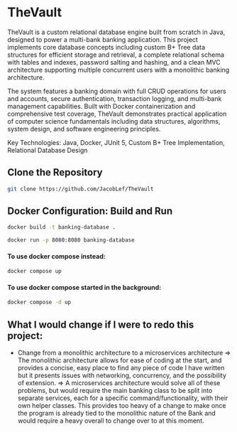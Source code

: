 # TheVault

TheVault is a custom relational database engine built from scratch in Java, designed to power a multi-bank
banking application. This project implements core database concepts including custom B+ Tree data 
structures for efficient storage and retrieval, a complete relational schema with tables and indexes, 
password salting and hashing, and a clean MVC architecture supporting multiple concurrent users with
a monolithic banking architecture.

The system features a banking domain with full CRUD operations for users and accounts, secure 
authentication, transaction logging, and multi-bank management capabilities. Built with Docker 
containerization and comprehensive test coverage, TheVault demonstrates practical application of 
computer science fundamentals including data structures, algorithms, system design, and 
software engineering principles.

Key Technologies: Java, Docker, JUnit 5, Custom B+ Tree Implementation, Relational Database Design

## Clone the Repository
```bash
git clone https://github.com/JacobLef/TheVault
```

## Docker Configuration: Build and Run
````bash
docker build -t banking-database .    
````
```bash
docker run -p 8080:8080 banking-database
```

#### To use docker compose instead:
```bash
docker compose up
```
#### To use docker compose started in the background:
````bash
docker compose -d up
````

## What I would change if I were to redo this project:
- Change from a monolithic architecture to a microservices architecture
    => The monolithic architecture allows for ease of coding at the start, and provides a concise, easy place to find any piece of code I have written
    but it presents issues with networking, concurrency, and the possibility of extension.
    => A microservices architecture would solve all of these problems, but would require the main banking class to be split into separate services, each for
    a specific command/functionality, with their own helper classes. This provides too heavy of a change to make once the program is already tied to the monolithic
    nature of the Bank and would require a heavy overall to change over to at this moment.
